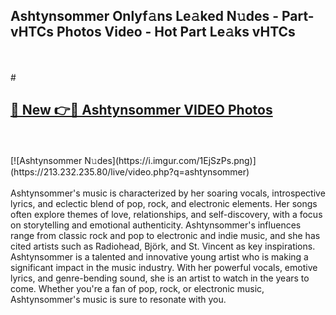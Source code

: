 ## Ashtynsommer Onlyf𝚊ns Le𝚊ked N𝚞des - Part-vHTCs Photos Video - Hot Part Le𝚊ks vHTCs
<br>
<br>
# <h2><a href="https://213.232.235.80/live/video.php?q=ashtynsommer">🔗 New 👉🔴 Ashtynsommer VIDEO Photos</a></h2>
<br>
<br>
[![Ashtynsommer N𝚞des](https://i.imgur.com/1EjSzPs.png)](https://213.232.235.80/live/video.php?q=ashtynsommer)
<br>
<br>
Ashtynsommer's music is characterized by her soaring vocals, introspective lyrics, and eclectic blend of pop, rock, and electronic elements. Her songs often explore themes of love, relationships, and self-discovery, with a focus on storytelling and emotional authenticity. Ashtynsommer's influences range from classic rock and pop to electronic and indie music, and she has cited artists such as Radiohead, Björk, and St. Vincent as key inspirations. Ashtynsommer is a talented and innovative young artist who is making a significant impact in the music industry. With her powerful vocals, emotive lyrics, and genre-bending sound, she is an artist to watch in the years to come. Whether you're a fan of pop, rock, or electronic music, Ashtynsommer's music is sure to resonate with you.
<br>
<br>